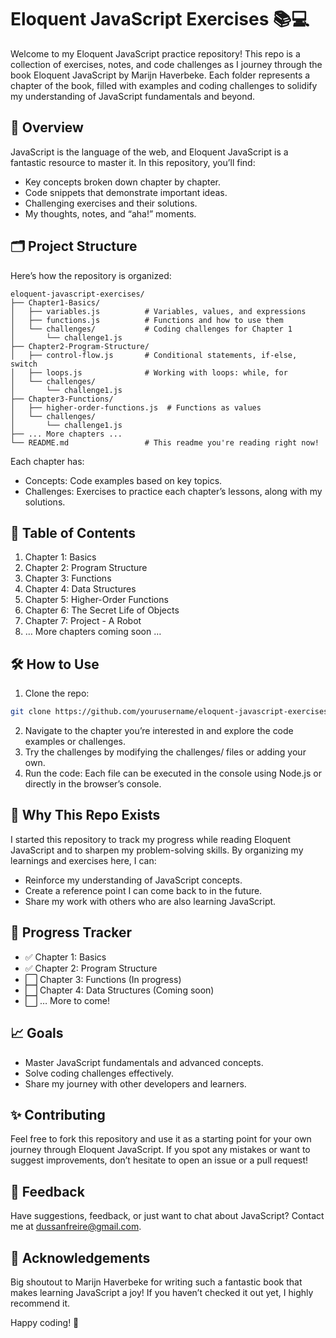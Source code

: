 # Eloquent JavaScript Exercises 📚💻

Welcome to my Eloquent JavaScript practice repository! This repo is a collection of exercises, notes, and code challenges as I journey through the book Eloquent JavaScript by Marijn Haverbeke. Each folder represents a chapter of the book, filled with examples and coding challenges to solidify my understanding of JavaScript fundamentals and beyond.

## 🚀 Overview
JavaScript is the language of the web, and Eloquent JavaScript is a fantastic resource to master it. In this repository, you’ll find:
* Key concepts broken down chapter by chapter.
* Code snippets that demonstrate important ideas.
* Challenging exercises and their solutions.
* My thoughts, notes, and “aha!” moments.

## 🗂️ Project Structure
Here’s how the repository is organized:
```
eloquent-javascript-exercises/
├── Chapter1-Basics/
│   ├── variables.js          # Variables, values, and expressions
│   ├── functions.js          # Functions and how to use them
│   └── challenges/           # Coding challenges for Chapter 1
│       └── challenge1.js
├── Chapter2-Program-Structure/
│   ├── control-flow.js       # Conditional statements, if-else, switch
│   ├── loops.js              # Working with loops: while, for
│   └── challenges/
│       └── challenge1.js
├── Chapter3-Functions/
│   ├── higher-order-functions.js  # Functions as values
│   └── challenges/
│       └── challenge1.js
├── ... More chapters ...
└── README.md                 # This readme you're reading right now!
```

Each chapter has:
* Concepts: Code examples based on key topics.
* Challenges: Exercises to practice each chapter’s lessons, along with my solutions.

## 📖 Table of Contents
1.	Chapter 1: Basics
2.	Chapter 2: Program Structure
3.	Chapter 3: Functions
4.	Chapter 4: Data Structures
5.	Chapter 5: Higher-Order Functions
6.	Chapter 6: The Secret Life of Objects
7.	Chapter 7: Project - A Robot
8.	… More chapters coming soon …

## 🛠️ How to Use
1.	Clone the repo:
```bash
git clone https://github.com/yourusername/eloquent-javascript-exercises.git
```
2.	Navigate to the chapter you’re interested in and explore the code examples or challenges.
3.	Try the challenges by modifying the challenges/ files or adding your own.
4.	Run the code: Each file can be executed in the console using Node.js or directly in the browser’s console.

## 🧠 Why This Repo Exists

I started this repository to track my progress while reading Eloquent JavaScript and to sharpen my problem-solving skills. By organizing my learnings and exercises here, I can:

*	Reinforce my understanding of JavaScript concepts.
*	Create a reference point I can come back to in the future.
*	Share my work with others who are also learning JavaScript.

## 🚩 Progress Tracker
*	✅ Chapter 1: Basics
*	✅ Chapter 2: Program Structure
*	⬜ Chapter 3: Functions (In progress)
*	⬜ Chapter 4: Data Structures (Coming soon)
*	⬜ … More to come!

## 📈 Goals
*	Master JavaScript fundamentals and advanced concepts.
*	Solve coding challenges effectively.
*	Share my journey with other developers and learners.

## ✨ Contributing
Feel free to fork this repository and use it as a starting point for your own journey through Eloquent JavaScript. If you spot any mistakes or want to suggest improvements, don’t hesitate to open an issue or a pull request!

## 💬 Feedback
Have suggestions, feedback, or just want to chat about JavaScript? Contact me at dussanfreire@gmail.com.

## 🌟 Acknowledgements
Big shoutout to Marijn Haverbeke for writing such a fantastic book that makes learning JavaScript a joy! If you haven’t checked it out yet, I highly recommend it.

Happy coding! 🚀
